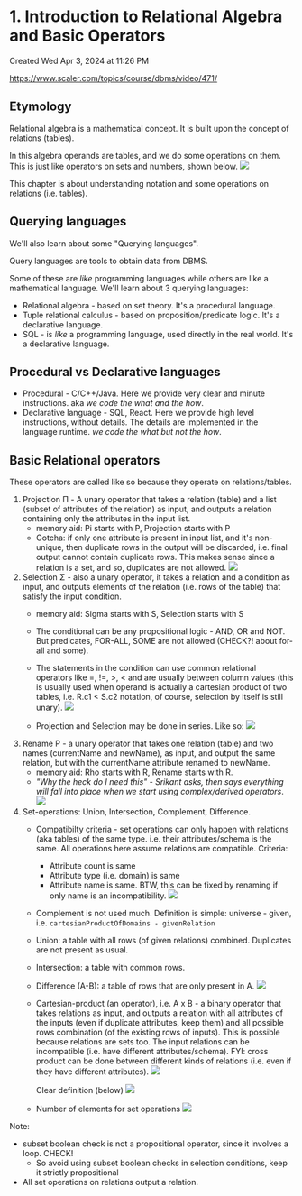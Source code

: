 # 1. Introduction to Relational Algebra and Basic Operators
Created Wed Apr 3, 2024 at 11:26 PM

https://www.scaler.com/topics/course/dbms/video/471/

## Etymology
Relational algebra is a mathematical concept. 
It is built upon the concept of relations (tables).

In this algebra operands are tables, and we do some operations on them.
This is just like operators on sets and numbers, shown below.
![](../../../../assets/1-Introduction-to-Relational-Algebra-and-Basic-Operators-image-1-276a499c.png)

This chapter is about understanding notation and some operations on relations (i.e. tables).

## Querying languages
We'll also learn about some "Querying languages". 

Query languages are tools to obtain data from DBMS.

Some of these are *like* programming languages while others are like a mathematical language. We'll learn about 3 querying languages:
- Relational algebra - based on set theory. It's a procedural language.
- Tuple relational calculus - based on proposition/predicate logic. It's a declarative language.
- SQL - is *like* a programming language, used directly in the real world. It's a declarative language.

## Procedural vs Declarative languages
- Procedural - C/C++/Java. Here we provide very clear and minute instructions. aka *we code the what and the how*.
- Declarative language - SQL, React. Here we provide high level instructions, without details. The details are implemented in the language runtime. *we code the what but not the how*.

## Basic Relational operators
These operators are called like so because they operate on relations/tables.

1. Projection &Pi; - A unary operator that takes a relation (table) and a list (subset of attributes of the relation) as input, and outputs a relation containing only the attributes in the input list.
	- memory aid: Pi starts with P, Projection starts with P
	- Gotcha: if only one attribute is present in input list, and it's non-unique, then duplicate rows in the output will be discarded, i.e. final output cannot contain duplicate rows. This makes sense since a relation is a set, and so, duplicates are not allowed.
  ![](../../../../assets/1-Introduction-to-Relational-Algebra-and-Basic-Operators-image-2-276a499c.png)
2. Selection &Sigma; - also a unary operator, it takes a relation and a condition as input, and outputs elements of the relation (i.e. rows of the table) that satisfy the input condition.
	  - memory aid: Sigma starts with S, Selection starts with S
	  - The conditional can be any propositional logic - AND, OR and NOT. But predicates, FOR-ALL, SOME are not allowed (CHECK?! about for-all and some). 
	  - The statements in the condition can use common relational operators like =, !=,  \>, \< and are usually between column values (this is usually used when operand is actually a cartesian product of two tables, i.e. R.c1 < S.c2 notation, of course, selection by itself is still unary).
	![](../../../../assets/1-Introduction-to-Relational-Algebra-and-Basic-Operators-image-3-276a499c.png)

	- Projection and Selection may be done in series. Like so:
	![](../../../../assets/1-Introduction-to-Relational-Algebra-and-Basic-Operators-image-4-276a499c.png)
3. Rename &Rho; - a unary operator that takes one relation (table) and two names (currentName and newName), as input, and output the same relation, but with the currentName attribute renamed to newName.
	- memory aid: Rho starts with R, Rename starts with R.
	- *"Why the heck do I need this" - Srikant asks, then says everything will fall into place when we start using complex/derived operators*.
	  ![](../../../../assets/1-Introduction-to-Relational-Algebra-and-Basic-Operators-image-5-276a499c.png)
4. Set-operations: Union, Intersection, Complement, Difference.
	- Compatibilty criteria - set operations can only happen with relations (aka tables) of the same type. i.e. their attributes/schema is the same. All operations here assume relations are compatible. Criteria:
		- Attribute count is same
		- Attribute type (i.e. domain) is same
		- Attribute name is same. BTW, this can be fixed by renaming if only name is an incompatibility.
		  ![](../../../../assets/1-Introduction-to-Relational-Algebra-and-Basic-Operators-image-6-276a499c.png)
	- Complement is not used much. Definition is simple: universe - given, i.e. `cartesianProductOfDomains - givenRelation`
	- Union: a table with all rows (of given relations) combined. Duplicates are not present as usual.
	- Intersection: a table with common rows.
	- Difference (A-B): a table of rows that are only present in A.
	  ![](../../../../assets/1-Introduction-to-Relational-Algebra-and-Basic-Operators-image-7-276a499c.png)
	  
	- Cartesian-product (an operator), i.e. A x B - a binary operator that takes relations as input, and outputs a relation with all attributes of the inputs (even if duplicate attributes, keep them) and all possible rows combination (of the existing rows of inputs). This is possible because relations are sets too. The input relations can be incompatible (i.e. have different attributes/schema). FYI: cross product can be done between different kinds of relations (i.e. even if they have different attributes).
		![](../../../../assets/1-Introduction-to-Relational-Algebra-and-Basic-Operators-image-8-276a499c.png)
		
		Clear definition (below)
		![](../../../../assets/1-Introduction-to-Relational-Algebra-and-Basic-Operators-image-9-276a499c.png)
	- Number of elements for set operations
		![](../../../../assets/1-Introduction-to-Relational-Algebra-and-Basic-Operators-image-10-276a499c.png)

Note:
- subset boolean check is not a propositional operator, since it involves a loop. CHECK!
	- So avoid using subset boolean checks in selection conditions, keep it strictly propositional
- All set operations on relations output a relation.